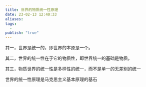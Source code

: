 ```yaml
---
title: 世界的物质统一性原理
date: 23-02-13 12:40:33
aliases: 
tags:
  - 
publish: "true"
---
```


其一，世界是统一的，即世界的本原是一个。

其二，世界的统一性在于它的物质性，即世界统一的基础是物质。

其三，物质世界的统一性是多样性的统一，而不是单一的无差别的统一

世界的统一性原理是马克思主义基本原理的基石